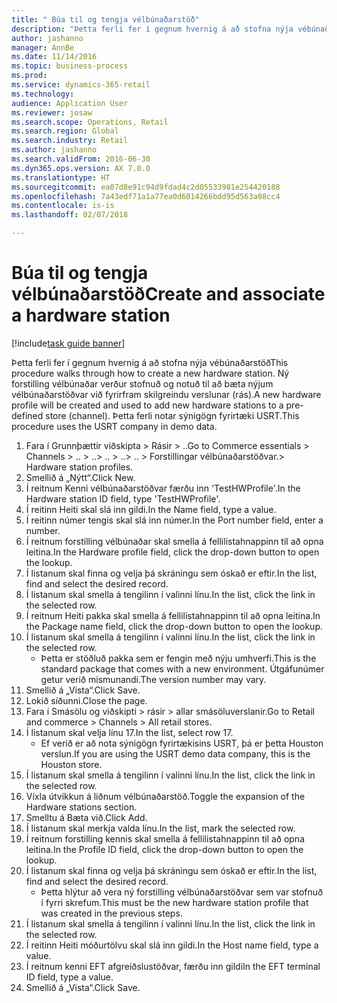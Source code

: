 ```yaml
--- 
title: " Búa til og tengja vélbúnaðarstöð"
description: "Þetta ferli fer í gegnum hvernig á að stofna nýja vébúnaðarstöð"
author: jashanno
manager: AnnBe
ms.date: 11/14/2016
ms.topic: business-process
ms.prod: 
ms.service: dynamics-365-retail
ms.technology: 
audience: Application User
ms.reviewer: josaw
ms.search.scope: Operations, Retail
ms.search.region: Global
ms.search.industry: Retail
ms.author: jashanno
ms.search.validFrom: 2016-06-30
ms.dyn365.ops.version: AX 7.0.0
ms.translationtype: HT
ms.sourcegitcommit: ea07d8e91c94d9fdad4c2d05533981e254420188
ms.openlocfilehash: 7a43edf71a1a77ea0d6014266bdd95d563a08cc4
ms.contentlocale: is-is
ms.lasthandoff: 02/07/2018

---
```

# <a name="create-and-associate-a-hardware-station"></a><span data-ttu-id="8e1d2-103"> Búa til og tengja vélbúnaðarstöð</span><span class="sxs-lookup"><span data-stu-id="8e1d2-103">Create and associate a hardware station</span></span>

[!include[task guide banner](../includes/task-guide-banner.md)]

<span data-ttu-id="8e1d2-104">Þetta ferli fer í gegnum hvernig á að stofna nýja vébúnaðarstöð</span><span class="sxs-lookup"><span data-stu-id="8e1d2-104">This procedure walks through how to create a new hardware station.</span></span> <span data-ttu-id="8e1d2-105">Ný forstilling vélbúnaðar verður stofnuð og notuð til að bæta nýjum vélbúnaðarstöðvar við fyrirfram skilgreindu verslunar (rás).</span><span class="sxs-lookup"><span data-stu-id="8e1d2-105">A new hardware profile will be created and used to add new hardware stations to a pre-defined store (channel).</span></span> <span data-ttu-id="8e1d2-106">Þetta ferli notar sýnigögn fyrirtæki USRT.</span><span class="sxs-lookup"><span data-stu-id="8e1d2-106">This procedure uses the USRT company in demo data.</span></span>

1. <span data-ttu-id="8e1d2-107">Fara í Grunnþættir viðskipta > Rásir > ..</span><span class="sxs-lookup"><span data-stu-id="8e1d2-107">Go to Commerce essentials > Channels > ..</span></span> <span data-ttu-id="8e1d2-108">> ..</span><span class="sxs-lookup"><span data-stu-id="8e1d2-108">> ..</span></span> <span data-ttu-id="8e1d2-109">> ..</span><span class="sxs-lookup"><span data-stu-id="8e1d2-109">> ..</span></span> <span data-ttu-id="8e1d2-110">> Forstillingar vélbúnaðarstöðvar.</span><span class="sxs-lookup"><span data-stu-id="8e1d2-110">> Hardware station profiles.</span></span>
2. <span data-ttu-id="8e1d2-111">Smellið á „Nýtt“.</span><span class="sxs-lookup"><span data-stu-id="8e1d2-111">Click New.</span></span>
3. <span data-ttu-id="8e1d2-112">Í reitnum Kenni vélbúnaðarstöðvar færðu inn 'TestHWProfile'.</span><span class="sxs-lookup"><span data-stu-id="8e1d2-112">In the Hardware station ID field, type 'TestHWProfile'.</span></span>
4. <span data-ttu-id="8e1d2-113">Í reitinn Heiti skal slá inn gildi.</span><span class="sxs-lookup"><span data-stu-id="8e1d2-113">In the Name field, type a value.</span></span>
5. <span data-ttu-id="8e1d2-114">Í reitinn númer tengis skal slá inn númer.</span><span class="sxs-lookup"><span data-stu-id="8e1d2-114">In the Port number field, enter a number.</span></span>
6. <span data-ttu-id="8e1d2-115">Í reitnum forstilling vélbúnaðar skal smella á fellilistahnappinn til að opna leitina.</span><span class="sxs-lookup"><span data-stu-id="8e1d2-115">In the Hardware profile field, click the drop-down button to open the lookup.</span></span>
7. <span data-ttu-id="8e1d2-116">Í listanum skal finna og velja þá skráningu sem óskað er eftir.</span><span class="sxs-lookup"><span data-stu-id="8e1d2-116">In the list, find and select the desired record.</span></span>
8. <span data-ttu-id="8e1d2-117">Í listanum skal smella á tengilinn í valinni línu.</span><span class="sxs-lookup"><span data-stu-id="8e1d2-117">In the list, click the link in the selected row.</span></span>
9. <span data-ttu-id="8e1d2-118">Í reitnum Heiti pakka skal smella á fellilistahnappinn til að opna leitina.</span><span class="sxs-lookup"><span data-stu-id="8e1d2-118">In the Package name field, click the drop-down button to open the lookup.</span></span>
10. <span data-ttu-id="8e1d2-119">Í listanum skal smella á tengilinn í valinni línu.</span><span class="sxs-lookup"><span data-stu-id="8e1d2-119">In the list, click the link in the selected row.</span></span>
    * <span data-ttu-id="8e1d2-120">Þetta er stöðluð pakka sem er fengin með nýju umhverfi.</span><span class="sxs-lookup"><span data-stu-id="8e1d2-120">This is the standard package that comes with a new environment.</span></span> <span data-ttu-id="8e1d2-121">Útgáfunúmer getur verið mismunandi.</span><span class="sxs-lookup"><span data-stu-id="8e1d2-121">The version number may vary.</span></span>  
11. <span data-ttu-id="8e1d2-122">Smellið á „Vista“.</span><span class="sxs-lookup"><span data-stu-id="8e1d2-122">Click Save.</span></span>
12. <span data-ttu-id="8e1d2-123">Lokið síðunni.</span><span class="sxs-lookup"><span data-stu-id="8e1d2-123">Close the page.</span></span>
13. <span data-ttu-id="8e1d2-124">Fara í Smásölu og viðskipti > rásir > allar smásöluverslanir.</span><span class="sxs-lookup"><span data-stu-id="8e1d2-124">Go to Retail and commerce > Channels > All retail stores.</span></span>
14. <span data-ttu-id="8e1d2-125">Í listanum skal velja línu 17.</span><span class="sxs-lookup"><span data-stu-id="8e1d2-125">In the list, select row 17.</span></span>
    * <span data-ttu-id="8e1d2-126">Ef verið er að nota sýnigögn fyrirtækisins USRT, þá er þetta Houston verslun.</span><span class="sxs-lookup"><span data-stu-id="8e1d2-126">If you are using the USRT demo data company, this is the Houston store.</span></span>  
15. <span data-ttu-id="8e1d2-127">Í listanum skal smella á tengilinn í valinni línu.</span><span class="sxs-lookup"><span data-stu-id="8e1d2-127">In the list, click the link in the selected row.</span></span>
16. <span data-ttu-id="8e1d2-128">Víxla útvíkkun á liðnum vélbúnaðarstöð.</span><span class="sxs-lookup"><span data-stu-id="8e1d2-128">Toggle the expansion of the Hardware stations section.</span></span>
17. <span data-ttu-id="8e1d2-129">Smelltu á Bæta við.</span><span class="sxs-lookup"><span data-stu-id="8e1d2-129">Click Add.</span></span>
18. <span data-ttu-id="8e1d2-130">Í listanum skal merkja valda línu.</span><span class="sxs-lookup"><span data-stu-id="8e1d2-130">In the list, mark the selected row.</span></span>
19. <span data-ttu-id="8e1d2-131">Í reitnum forstilling kennis skal smella á fellilistahnappinn til að opna leitina.</span><span class="sxs-lookup"><span data-stu-id="8e1d2-131">In the Profile ID field, click the drop-down button to open the lookup.</span></span>
20. <span data-ttu-id="8e1d2-132">Í listanum skal finna og velja þá skráningu sem óskað er eftir.</span><span class="sxs-lookup"><span data-stu-id="8e1d2-132">In the list, find and select the desired record.</span></span>
    * <span data-ttu-id="8e1d2-133">Þetta hlýtur að vera ný forstilling vélbúnaðarstöðvar sem var stofnuð í fyrri skrefum.</span><span class="sxs-lookup"><span data-stu-id="8e1d2-133">This must be the new hardware station profile that was created in the previous steps.</span></span>  
21. <span data-ttu-id="8e1d2-134">Í listanum skal smella á tengilinn í valinni línu.</span><span class="sxs-lookup"><span data-stu-id="8e1d2-134">In the list, click the link in the selected row.</span></span>
22. <span data-ttu-id="8e1d2-135">Í reitinn Heiti móðurtölvu skal slá inn gildi.</span><span class="sxs-lookup"><span data-stu-id="8e1d2-135">In the Host name field, type a value.</span></span>
23. <span data-ttu-id="8e1d2-136">Í reitnum kenni EFT afgreiðslustöðvar, færðu inn gildi</span><span class="sxs-lookup"><span data-stu-id="8e1d2-136">In the EFT terminal ID field, type a value.</span></span>
24. <span data-ttu-id="8e1d2-137">Smellið á „Vista“.</span><span class="sxs-lookup"><span data-stu-id="8e1d2-137">Click Save.</span></span>


